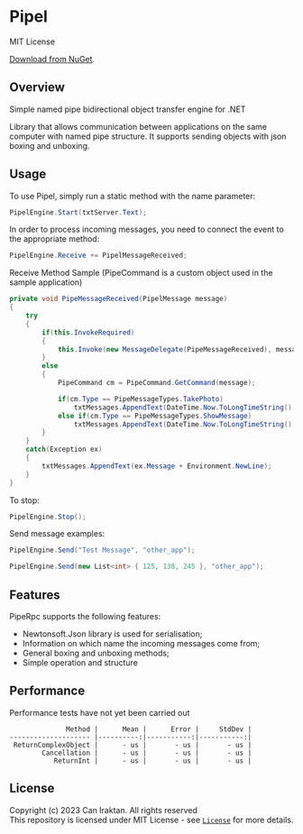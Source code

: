 # Pipel

MIT License

[Download from NuGet](https://www.nuget.org/packages/Pipel).

## Overview

Simple named pipe bidirectional object transfer engine for .NET

Library that allows communication between applications on the same computer with named pipe structure. It supports sending objects with json boxing and unboxing.

## Usage

To use Pipel, simply run a static method with the name parameter:

```csharp
PipelEngine.Start(txtServer.Text);
```

In order to process incoming messages, you need to connect the event to the appropriate method:
```csharp
PipelEngine.Receive += PipelMessageReceived;
```

Receive Method Sample (PipeCommand is a custom object used in the sample application)
```csharp
private void PipeMessageReceived(PipelMessage message)
{
    try
    {
        if(this.InvokeRequired)
        {
            this.Invoke(new MessageDelegate(PipeMessageReceived), message);
        }
        else
        {
            PipeCommand cm = PipeCommand.GetCommand(message);

            if(cm.Type == PipeMessageTypes.TakePhoto)
                txtMessages.AppendText(DateTime.Now.ToLongTimeString() + ":(Object) " + cm.ConvertLoad<List<int>>() + Environment.NewLine);
            else if(cm.Type == PipeMessageTypes.ShowMessage)
                txtMessages.AppendText(DateTime.Now.ToLongTimeString() + ":(Text) " + cm.Load + Environment.NewLine);
        }
    }
    catch(Exception ex)
    {
        txtMessages.AppendText(ex.Message + Environment.NewLine);
    }
}
```

To stop:
```csharp
PipelEngine.Stop();
```

Send message examples:
```csharp
PipelEngine.Send("Test Message", "other_app");

PipelEngine.Send(new List<int> { 125, 138, 245 }, "other_app");
```

## Features

PipeRpc supports the following features:

* Newtonsoft.Json library is used for serialisation;
* Information on which name the incoming messages come from;
* General boxing and unboxing methods;
* Simple operation and structure


## Performance

Performance tests have not yet been carried out
```
              Method |      Mean |      Error |     StdDev |
-------------------- |----------:|-----------:|-----------:|
 ReturnComplexObject |      - us |       - us |       - us |
        Cancellation |      - us |       - us |       - us |
           ReturnInt |      - us |       - us |       - us |
```

## License
Copyright (c) 2023 Can Iraktan. All rights reserved  
This repository is licensed under  MIT License - see [`License`](LICENSE) for more details.
